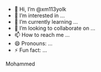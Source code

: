 - 👋 Hi, I’m @xm113yolk
- 👀 I’m interested in ...
- 🌱 I’m currently learning ...
- 💞️ I’m looking to collaborate on ...
- 📫 How to reach me ...
- 😄 Pronouns: ...
- ⚡ Fun fact: ...

<!---
xm113yolk/xm113yolk is a ✨ special ✨ repository because its `README.md` (this file) appears on your GitHub profile.
You can click the Preview link to take a look at your changes.
--->
Mohammed 
